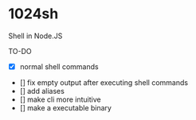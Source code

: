 # 1024sh
Shell in Node.JS

TO-DO

- [x] normal shell commands
- [] fix empty output after executing shell commands
- [] add aliases
- [] make cli more intuitive
- [] make a executable binary
